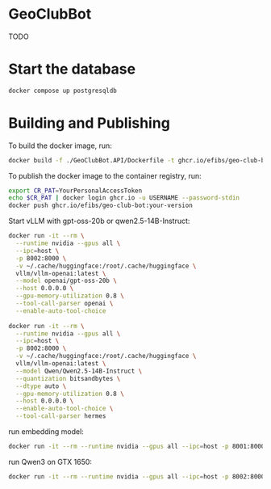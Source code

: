 # GeoClubBot
TODO

# Start the database

```bash
docker compose up postgresqldb
```

# Building and Publishing

To build the docker image, run:
```bash
docker build -f ./GeoClubBot.API/Dockerfile -t ghcr.io/efibs/geo-club-bot:your-version .
```

To publish the docker image to the container registry, run:
```bash
export CR_PAT=YourPersonalAccessToken
echo $CR_PAT | docker login ghcr.io -u USERNAME --password-stdin
docker push ghcr.io/efibs/geo-club-bot:your-version
```

Start vLLM with gpt-oss-20b or qwen2.5-14B-Instruct:
```bash
docker run -it --rm \
  --runtime nvidia --gpus all \
  --ipc=host \
  -p 8002:8000 \
  -v ~/.cache/huggingface:/root/.cache/huggingface \
  vllm/vllm-openai:latest \
  --model openai/gpt-oss-20b \
  --host 0.0.0.0 \
  --gpu-memory-utilization 0.8 \
  --tool-call-parser openai \
  --enable-auto-tool-choice
  
docker run -it --rm \
  --runtime nvidia --gpus all \
  --ipc=host \
  -p 8002:8000 \
  -v ~/.cache/huggingface:/root/.cache/huggingface \
  vllm/vllm-openai:latest \
  --model Qwen/Qwen2.5-14B-Instruct \
  --quantization bitsandbytes \
  --dtype auto \
  --gpu-memory-utilization 0.8 \
  --host 0.0.0.0 \
  --enable-auto-tool-choice \
  --tool-call-parser hermes
```

run embedding model:
```bash
docker run -it --rm --runtime nvidia --gpus all --ipc=host -p 8001:8000 -v ~/.cache/huggingface:/root/.cache/huggingface vllm/vllm-openai:latest --model BAAI/bge-large-en-v1.5 --gpu-memory-utilization 0.05 --max-num-seqs 1
```

run Qwen3 on GTX 1650:
```bash
docker run -it --rm --runtime nvidia --gpus all --ipc=host -p 8002:8000 -v ~/.cache/huggingface:/root/.cache/huggingface -e VLLM_USE_FLASHINFER_SAMPLER=0 vllm/vllm-openai:latest --model Qwen/Qwen3-1.7B --gpu-memory-utilization 0.7 --max-model-len 8192 --host 0.0.0.0 --quantization bitsandbytes --max-num-seqs 1 --enable-auto-tool-choice --tool-call-parser hermes
```